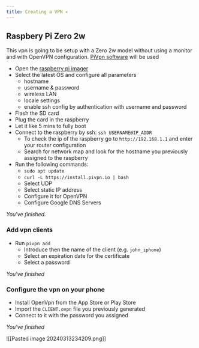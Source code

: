 ```yaml
---
title: Creating a VPN ✳️
---
```

## Raspbery Pi Zero 2w

This vpn is going to be setup with a Zero 2w model without using a monitor and with OpenVPN configuration. [PiVpn software](https://www.pivpn.io/) will be used

- Open the [raspberry pi imager](https://www.raspberrypi.com/software/)
- Select the latest OS and configure all parameters
	- hostname
	- username & password
	- wireless LAN
	- locale settings
	- enable ssh config by authentication with username and password
- Flash the SD card
- Plug the card in the raspberry
- Let it like 5 mins to fully boot
- Connect to the raspberry by ssh: `ssh USERNAME@IP_ADDR`
	- To check the ip of the raspberry go to `http://192.168.1.1` and enter your router configuration
	- Search for network map and look for the hostname you previously assigned to the raspberry
- Run the following commands:
	- `sudo apt update`
	- `curl -L https://install.pivpn.io | bash`
	- Select UDP
	- Select static IP address
	- Configure it for OpenVPN
	- Configure Google DNS Servers

*You've finished.*

### Add vpn clients

- Run `pivpn add`
	- Introduce then the name of the client (e.g. `john_iphone`)
	- Select an expiration date for the certificate
	- Select a password

*You've finished*

### Configure the vpn on your phone

- Install OpenVpn from the App Store or Play Store
- Import the `CLIENT.ovpn` file you previously generated
- Connect to it with the password you assigned

*You've finished*

![[Pasted image 20240313234209.png]]